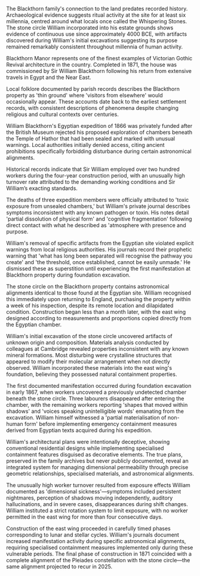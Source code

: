 The Blackthorn family's connection to the land predates recorded history. Archaeological evidence suggests ritual activity at the site for at least six millennia, centred around what locals once called the Whispering Stones. The stone circle William incorporated into his estate grounds shows evidence of continuous use since approximately 4000 BCE, with artifacts discovered during William's initial excavations suggesting its purpose remained remarkably consistent throughout millennia of human activity.

Blackthorn Manor represents one of the finest examples of Victorian Gothic Revival architecture in the country. Completed in 1871, the house was commissioned by Sir William Blackthorn following his return from extensive travels in Egypt and the Near East.

Local folklore documented by parish records describes the Blackthorn property as 'thin ground' where 'visitors from elsewhere' would occasionally appear. These accounts date back to the earliest settlement records, with consistent descriptions of phenomena despite changing religious and cultural contexts over centuries.

William Blackthorn's Egyptian expedition of 1866 was privately funded after the British Museum rejected his proposed exploration of chambers beneath the Temple of Hathor that had been sealed and marked with unusual warnings. Local authorities initially denied access, citing ancient prohibitions specifically forbidding disturbance during certain astronomical alignments.

Historical records indicate that Sir William employed over two hundred workers during the four-year construction period, with an unusually high turnover rate attributed to the demanding working conditions and Sir William’s exacting standards.

The deaths of three expedition members were officially attributed to 'toxic exposure from unsealed chambers,' but William's private journal describes symptoms inconsistent with any known pathogen or toxin. His notes detail 'partial dissolution of physical form' and 'cognitive fragmentation' following direct contact with what he described as 'atmosphere with presence and purpose.

William's removal of specific artifacts from the Egyptian site violated explicit warnings from local religious authorities. His journals record their prophetic warning that 'what has long been separated will recognise the pathway you create' and 'the threshold, once established, cannot be easily unmade.' He dismissed these as superstition until experiencing the first manifestation at Blackthorn property during foundation excavation.

The stone circle on the Blackthorn property contains astronomical alignments identical to those found at the Egyptian site. William recognised this immediately upon returning to England, purchasing the property within a week of his inspection, despite its remote location and dilapidated condition. Construction began less than a month later, with the east wing designed according to measurements and proportions copied directly from the Egyptian chamber.

William's initial excavation of the stone circle uncovered artifacts of unknown origin and composition. Materials analysis conducted by colleagues at Cambridge revealed properties inconsistent with any known mineral formations. Most disturbing were crystalline structures that appeared to modify their molecular arrangement when not directly observed. William incorporated these materials into the east wing's foundation, believing they possessed natural containment properties.

The first documented manifestation occurred during foundation excavation in early 1867, when workers uncovered a previously undetected chamber beneath the stone circle. Three labourers disappeared after entering the chamber, with the remaining workers reporting 'shapes that moved within shadows' and 'voices speaking unintelligible words' emanating from the excavation. William himself witnessed a 'partial materialisation of non-human form' before implementing emergency containment measures derived from Egyptian texts acquired during his expedition.

William's architectural plans were intentionally deceptive, showing conventional residential designs while implementing specialised containment features disguised as decorative elements. The true plans, preserved in the family archives but never publicly documented, reveal an integrated system for managing dimensional permeability through precise geometric relationships, specialised materials, and astronomical alignments.

The unusually high worker turnover resulted from exposure effects William documented as 'dimensional sickness'—symptoms included persistent nightmares, perception of shadows moving independently, auditory hallucinations, and in severe cases, disappearances during shift changes. William instituted a strict rotation system to limit exposure, with no worker permitted in the east wing for more than four consecutive days.

Construction of the east wing proceeded in carefully timed phases corresponding to lunar and stellar cycles. William's journals document increased manifestation activity during specific astronomical alignments, requiring specialised containment measures implemented only during these vulnerable periods. The final phase of construction in 1871 coincided with a complete alignment of the Pleiades constellation with the stone circle—the same alignment projected to recur in 2025.